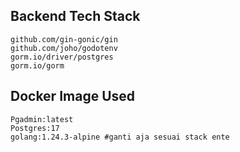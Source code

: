 ## Backend Tech Stack

```
github.com/gin-gonic/gin 
github.com/joho/godotenv
gorm.io/driver/postgres 
gorm.io/gorm 
```

## Docker Image Used
```
Pgadmin:latest
Postgres:17
golang:1.24.3-alpine #ganti aja sesuai stack ente
```